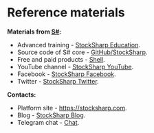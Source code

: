 # Reference materials

**Materials from [S\#](../api.md):**

- Advanced training \- [StockSharp Education](https://stocksharp.com/edu/).
- Source code of S\# core \- [GitHub\/StockSharp](https://github.com/StockSharp/StockSharp).
- Free and paid products \- [Shell](https://stocksharp.com/store/).
- YouTube channel \- [StockSharp YouTube](https://www.youtube.com/@stocksharp).
- Facebook \- [StockSharp Facebook](https://facebook.com/stocksharp).
- Twitter \- [StockSharp Twitter](https://twitter.com/stocksharp).

**Contacts:**

- Platform site \- [https:\/\/stocksharp.com](https://stocksharp.com/). 
- Blog \- [StockSharp Blog](https://stocksharp.com/blog/). 
- Telegram chat \- [Chat](https://t.me/stocksharpchat/361).
